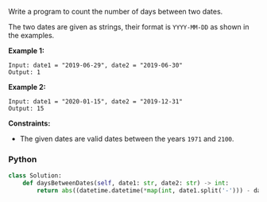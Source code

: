 Write a program to count the number of days between two dates.

The two dates are given as strings, their format is  `YYYY-MM-DD` as shown in the examples.

**Example 1:**
```
Input: date1 = "2019-06-29", date2 = "2019-06-30"
Output: 1
```

**Example 2:**
```
Input: date1 = "2020-01-15", date2 = "2019-12-31"
Output: 15
```

**Constraints:**

-   The given dates are valid dates between the years  `1971`  and  `2100`.


### Python
```python
class Solution:
    def daysBetweenDates(self, date1: str, date2: str) -> int:
        return abs((datetime.datetime(*map(int, date1.split('-'))) - datetime.datetime(*map(int, date2.split('-')))).days)
```